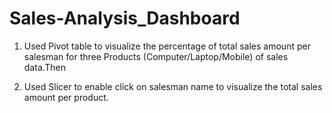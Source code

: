# Sales-Analysis_Dashboard

1. Used Pivot table to visualize the percentage of total sales amount per salesman for three Products (Computer/Laptop/Mobile) of sales data.Then

2. Used Slicer to enable click on salesman name to visualize the total sales amount per product.

